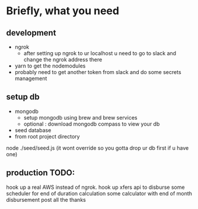 # Briefly, what you need

## development
- ngrok
  - after setting up ngrok to ur localhost u need to go to slack and change the ngrok address there
- yarn to get the nodemodules
- probably need to get another token from slack and do some secrets management

## setup db
- mongodb
  - setup mongodb using brew and brew services
  - optional : download mongodb compass to view your db
- seed database
- from root project directory

node ./seed/seed.js (it wont override so you gotta drop ur db first if u have one)

## production TODO:

hook up a real AWS instead of ngrok.
hook up xfers api to disburse
some scheduler for end of duration calculation
some calculator with end of month disbursement
post all the thanks
